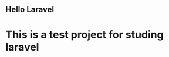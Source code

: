 ## Hello Laravel 
This is a test project for studing laravel
==============================================